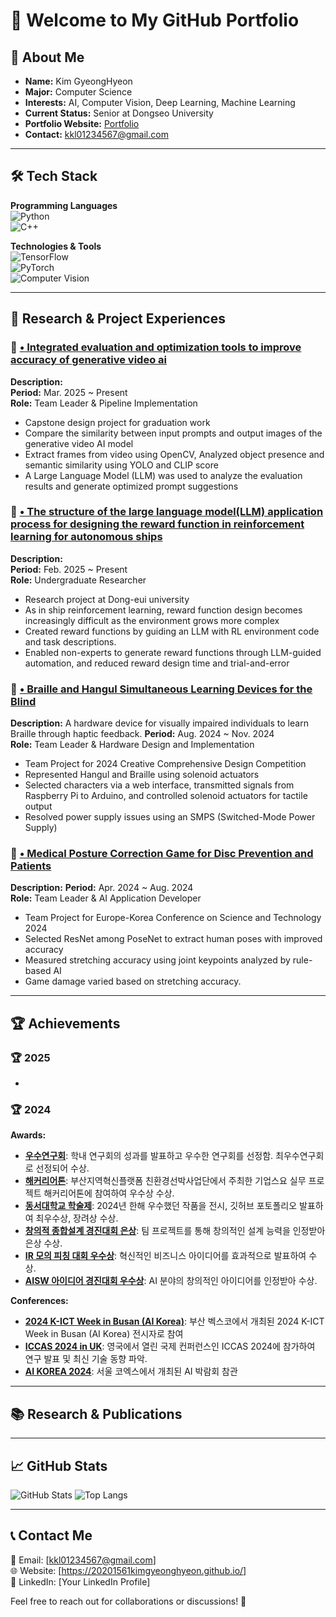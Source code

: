 # 👋 Welcome to My GitHub Portfolio

## 🚀 About Me

- **Name:** Kim GyeongHyeon
- **Major:** Computer Science
- **Interests:** AI, Computer Vision, Deep Learning, Machine Learning
- **Current Status:** Senior at Dongseo University
- **Portfolio Website:** [Portfolio](https://20201561kimgyeonghyeon.github.io/)
- **Contact:** kkl01234567@gmail.com

---

## 🛠 Tech Stack

**Programming Languages**  
![Python](https://img.shields.io/badge/Python-3776AB?style=for-the-badge&logo=python&logoColor=white)  
![C++](https://img.shields.io/badge/C++-00599C?style=for-the-badge&logo=c%2B%2B&logoColor=white)  

**Technologies & Tools**  
![TensorFlow](https://img.shields.io/badge/TensorFlow-FF6F00?style=for-the-badge&logo=tensorflow&logoColor=white)  
![PyTorch](https://img.shields.io/badge/PyTorch-EE4C2C?style=for-the-badge&logo=pytorch&logoColor=white)  
![Computer Vision](https://img.shields.io/badge/Computer%20Vision-00599C?style=for-the-badge)

---

## 🌟 Research & Project Experiences

### 🔹 [•	Integrated evaluation and optimization tools to improve accuracy of generative video ai](https://20201561kimgyeonghyeon.github.io/engineeringfestival/)
**Description:**  
**Period:** Mar. 2025 ~ Present  
**Role:** Team Leader & Pipeline Implementation 
- Capstone design project for graduation work
- Compare the similarity between input prompts and output images of the generative video AI model
- Extract frames from video using OpenCV, Analyzed object presence and semantic similarity using YOLO and CLIP score
- A Large Language Model (LLM) was used to analyze the evaluation results and generate optimized prompt suggestions

### 🔹 [•	The structure of the large language model(LLM) application process for designing the reward function in reinforcement learning for autonomous ships](https://20201561kimgyeonghyeon.github.io/engineeringfestival/)
**Description:**   
**Period:** Feb. 2025 ~ Present  
**Role:** Undergraduate Researcher
- Research project at Dong-eui university
- As in ship reinforcement learning, reward function design becomes increasingly difficult as the environment grows more complex
- Created reward functions by guiding an LLM with RL environment code and task descriptions.
- Enabled non-experts to generate reward functions through LLM-guided automation, and reduced reward design time and trial-and-error
  
### 🔹 [•	Braille and Hangul Simultaneous Learning Devices for the Blind](https://20201561kimgyeonghyeon.github.io/engineeringfestival/)
**Description:** A hardware device for visually impaired individuals to learn Braille through haptic feedback.
**Period:** Aug. 2024 ~ Nov. 2024  
**Role:** Team Leader & Hardware Design and Implementation
- Team Project for 2024 Creative Comprehensive Design Competition
- Represented Hangul and Braille using solenoid actuators
- Selected characters via a web interface, transmitted signals from Raspberry Pi to Arduino, and controlled solenoid actuators for tactile output
- Resolved power supply issues using an SMPS (Switched-Mode Power Supply)

### 🔹 [•	Medical Posture Correction Game for Disc Prevention and Patients](https://20201561kimgyeonghyeon.github.io/engineeringfestival/)
**Description:** 
**Period:** Apr. 2024 ~ Aug. 2024  
**Role:** Team Leader & AI Application Developer
- Team Project for Europe-Korea Conference on Science and Technology 2024
- Selected ResNet among PoseNet to extract human poses with improved accuracy
- Measured stretching accuracy using joint keypoints analyzed by rule-based AI
- Game damage varied based on stretching accuracy.





---

## 🏆 Achievements

### 🏆 2025
- 

### 🏆 2024

**Awards:**
- **[우수연구회](https://20201561kimgyeonghyeon.github.io/award/excellentresearchgroup/)**: 학내 연구회의 성과를 발표하고 우수한 연구회를 선정함. 최우수연구회로 선정되어 수상.
- **[해커리어톤](https://20201561kimgyeonghyeon.github.io/externelactivity/award/careertone/)**: 부산지역혁신플랫폼 친환경선박사업단에서 주최한 기업스요 실무 프로젝트 해커리어톤에 참여하여 우수상 수상.
- **[동서대학교 학술제](https://20201561kimgyeonghyeon.github.io/award/showmethedongseoai/)**: 2024년 한해 우수했던 작품을 전시, 깃허브 포토폴리오 발표하여 최우수상, 장려상 수상.
- **[창의적 종합설계 경진대회 은상](https://20201561kimgyeonghyeon.github.io/externelactivity/engineeringfestival/)**: 팀 프로젝트를 통해 창의적인 설계 능력을 인정받아 은상 수상.
- **[IR 모의 피칭 대회 우수상](https://20201561kimgyeonghyeon.github.io/award/irpitching/)**: 혁신적인 비즈니스 아이디어를 효과적으로 발표하여 수상.
- **[AISW 아이디어 경진대회 우수상](https://20201561kimgyeonghyeon.github.io/award/ideafestival/)**: AI 분야의 창의적인 아이디어를 인정받아 수상.


**Conferences:**

- **[2024 K-ICT Week in Busan (AI Korea)](https://20201561kimgyeonghyeon.github.io/ictweek/)**: 부산 벡스코에서 개최된 2024 K-ICT Week in Busan (AI Korea) 전시자로 참여
- **[ICCAS 2024 in UK](https://20201561kimgyeonghyeon.github.io/conference/ICCAS1/)**: 영국에서 열린 국제 컨퍼런스인 ICCAS 2024에 참가하여 연구 발표 및 최신 기술 동향 파악.
- **[AI KOREA 2024](https://20201561kimgyeonghyeon.github.io/conference/ictweek/)**: 서울 코엑스에서 개최된 AI 박람회 참관

---

## 📚 Research & Publications

<!--- **Paper Title 1** - [Link to Paper]
- **Paper Title 2** - [Link to Paper]-->

---

## 📈 GitHub Stats

![GitHub Stats](https://github-readme-stats.vercel.app/api?username=20201561KimGyeongHyeon&show_icons=true&theme=radical)
![Top Langs](https://github-readme-stats.vercel.app/api/top-langs/?username=20201561KimGyeongHyeon&layout=compact&theme=radical)

---

## 📞 Contact Me

📧 Email: [kkl01234567@gmail.com]  
🌐 Website: [https://20201561kimgyeonghyeon.github.io/]  
🔗 LinkedIn: [Your LinkedIn Profile]  

Feel free to reach out for collaborations or discussions! 🚀
